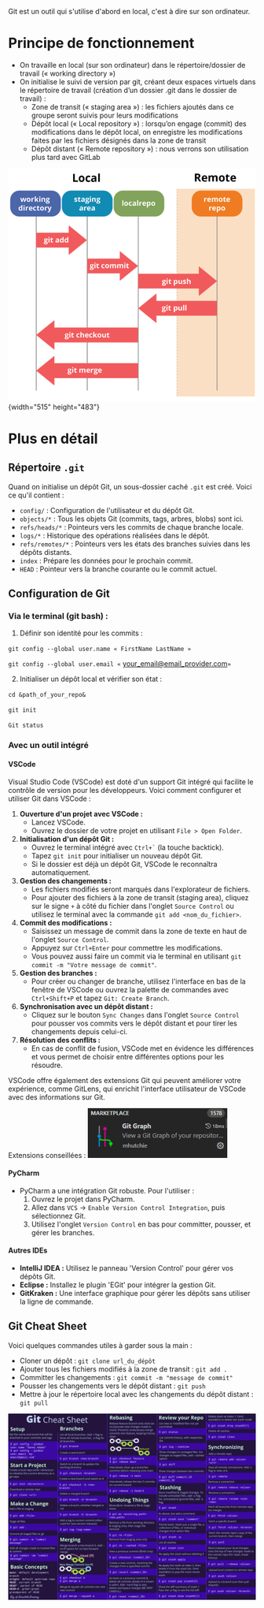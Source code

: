 Git est un outil qui s'utilise d'abord en local, c'est à dire sur son ordinateur.

# Principe de fonctionnement

- On travaille en local (sur son ordinateur) dans le répertoire/dossier de travail (« working directory »)
- On initialise le suivi de version par git, créant deux espaces virtuels dans le répertoire de travail (création d’un dossier .git dans le dossier de travail) :
  * Zone de transit (« staging area ») : les fichiers ajoutés dans ce groupe seront suivis pour leurs modifications
  * Dépôt local (« Local repository ») : lorsqu’on engage (commit) des modifications dans le dépôt local, on enregistre les modifications faites par les fichiers désignés dans la zone de transit
  * Dépôt distant (« Remote repository ») : nous verrons son utilisation plus tard avec GitLab

![image.png](image/local_remote.png){width="515" height="483"}

# Plus en détail

## Répertoire `.git`

Quand on initialise un dépôt Git, un sous-dossier caché `.git` est créé. Voici ce qu'il contient :

- `config/` : Configuration de l'utilisateur et du dépôt Git.
- `objects/*` : Tous les objets Git (commits, tags, arbres, blobs) sont ici.
- `refs/heads/*` : Pointeurs vers les commits de chaque branche locale.
- `logs/*` : Historique des opérations réalisées dans le dépôt.
- `refs/remotes/*` : Pointeurs vers les états des branches suivies dans les dépôts distants.
- `index` : Prépare les données pour le prochain commit.
- `HEAD` : Pointeur vers la branche courante ou le commit actuel.

## Configuration de Git

### Via le terminal (git bash) :

1. Définir son identité pour les commits :

`git config --global user.name « FirstName LastName »`

`git config --global user.email «` your_email@email_provider.com`»`

2. Initialiser un dépôt local et vérifier son état :

`cd &path_of_your_repo&`

`git init`

`Git status`

### Avec un outil intégré

#### VSCode

Visual Studio Code (VSCode) est doté d'un support Git intégré qui facilite le contrôle de version pour les développeurs. Voici comment configurer et utiliser Git dans VSCode :

1. **Ouverture d'un projet avec VSCode :**
   - Lancez VSCode.
   - Ouvrez le dossier de votre projet en utilisant `File > Open Folder`.
2. **Initialisation d'un dépôt Git :**
   - Ouvrez le terminal intégré avec `` Ctrl+` `` (la touche backtick).
   - Tapez `git init` pour initialiser un nouveau dépôt Git.
   - Si le dossier est déjà un dépôt Git, VSCode le reconnaîtra automatiquement.
3. **Gestion des changements :**
   - Les fichiers modifiés seront marqués dans l'explorateur de fichiers.
   - Pour ajouter des fichiers à la zone de transit (staging area), cliquez sur le signe `+` à côté du fichier dans l'onglet `Source Control` ou utilisez le terminal avec la commande `git add <nom_du_fichier>`.
4. **Commit des modifications :**
   - Saisissez un message de commit dans la zone de texte en haut de l'onglet `Source Control`.
   - Appuyez sur `Ctrl+Enter` pour commettre les modifications.
   - Vous pouvez aussi faire un commit via le terminal en utilisant `git commit -m "Votre message de commit"`.
5. **Gestion des branches :**
   - Pour créer ou changer de branche, utilisez l'interface en bas de la fenêtre de VSCode ou ouvrez la palette de commandes avec `Ctrl+Shift+P` et tapez `Git: Create Branch`.
6. **Synchronisation avec un dépôt distant :**
   - Cliquez sur le bouton `Sync Changes` dans l'onglet `Source Control` pour pousser vos commits vers le dépôt distant et pour tirer les changements depuis celui-ci.
7. **Résolution des conflits :**
   - En cas de conflit de fusion, VSCode met en évidence les différences et vous permet de choisir entre différentes options pour les résoudre.

VSCode offre également des extensions Git qui peuvent améliorer votre expérience, comme GitLens, qui enrichit l'interface utilisateur de VSCode avec des informations sur Git.

Extensions conseillées : ![image](image/vscode_extension_gitgraph.png)

#### PyCharm

- PyCharm a une intégration Git robuste. Pour l'utiliser :
  1. Ouvrez le projet dans PyCharm.
  2. Allez dans `VCS` -\> `Enable Version Control Integration`, puis sélectionnez Git.
  3. Utilisez l'onglet `Version Control` en bas pour committer, pousser, et gérer les branches.

#### Autres IDEs

- **IntelliJ IDEA :** Utilisez le panneau 'Version Control' pour gérer vos dépôts Git.
- **Eclipse :** Installez le plugin 'EGit' pour intégrer la gestion Git.
- **GitKraken :** Une interface graphique pour gérer les dépôts sans utiliser la ligne de commande.

## Git Cheat Sheet

Voici quelques commandes utiles à garder sous la main :

- Cloner un dépôt : `git clone url_du_dépôt`
- Ajouter tous les fichiers modifiés à la zone de transit : `git add .`
- Committer les changements : `git commit -m "message de commit"`
- Pousser les changements vers le dépôt distant : `git push`
- Mettre à jour le répertoire local avec les changements du dépôt distant : `git pull`

![image.png](image/git_cheat_sheet.png)